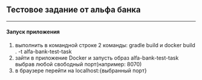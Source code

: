 ## Тестовое задание от альфа банка
***
#### Запуск приложения 
1. выполнить в командной строке 2 команды: gradle build и docker build . -t alfa-bank-test-task
2. зайти в приложение Docker и запусть образ alfa-bank-test-task выбрав любой свободный порт(например: 8070)
3. в браузере перейти на localhost:{выбранный порт}
